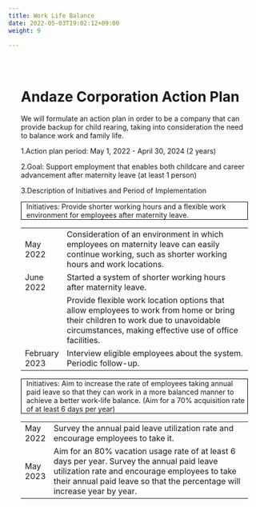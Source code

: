 ```yaml
---
title: Work Life Balance
date: 2022-05-03T19:02:12+09:00
weight: 9

---
```

<div amp-fx="fade-in" data-duration="500ms" class='container' style="padding: 25px">
<h1 class="text-center">Andaze Corporation Action Plan</h1>

We will formulate an action plan in order to be a company that can provide backup for child rearing, taking into consideration the need to balance work and family life. 

1.Action plan period: May 1, 2022 - April 30, 2024 (2 years)

2.Goal: Support employment that enables both childcare and career advancement after maternity leave (at least 1 person)

3.Description of Initiatives and Period of Implementation

<p style="border: 1px solid black; padding-left: 10px">Initiatives: Provide shorter working hours and a flexible work environment for employees after maternity leave. </p>

<table>
<tr>
  <td width="10%">May 2022</td>
  <td width="90%">Consideration of an environment in which employees on maternity leave can easily continue working, such as shorter working hours and work locations. </td>
</tr>
<tr>
  <td width="10%">June 2022</td>
  <td width="90%">Started a system of shorter working hours after maternity leave.</td>
</tr>
<tr>
  <td width="10%"></td>
  <td width="90%">Provide flexible work location options that allow employees to work from home or bring their children to work due to unavoidable circumstances, making effective use of office facilities.</td>
</tr>
<tr>
  <td width="10%">February 2023　</td>
  <td width="90%">Interview eligible employees about the system. Periodic follow-up. </td>
</tr>
</table>

<p style="border: 1px solid black; padding-left: 10px">Initiatives: Aim to increase the rate of employees taking annual paid leave so that they can work in a more balanced manner to achieve a better work-life balance. (Aim for a 70% acquisition rate of at least 6 days per year) </p>

<table>
<tr>
  <td width="10%">May 2022</td>
  <td width="90%">Survey the annual paid leave utilization rate and encourage employees to take it. </td>
</tr>
<tr>
  <td width="10%">May 2023</td>
  <td width="90%">Aim for an 80% vacation usage rate of at least 6 days per year. Survey the annual paid leave utilization rate and encourage employees to take their annual paid leave so that the percentage will increase year by year. </td>
</tr>
</table>
</div>